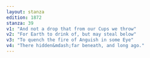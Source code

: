 ```yaml
---
layout: stanza
edition: 1872
stanza: 39
v1: "And not a drop that from our Cups we throw"
v2: "For Earth to drink of, but may steal below"
v3: "To quench the fire of Anguish in some Eye"
v4: "There hidden&mdash;far beneath, and long ago."
---
```


